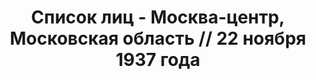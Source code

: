 ---
title: Список лиц - Москва-центр, Московская область // 22 ноября 1937 года
description: РГАСПИ, ф.17, оп.171, дело 413, лист 106
images:
- /disk/pictures/v05/17-171-413-106.jpg
- /disk/pictures/v05/17-171-413-107.jpg
- /disk/pictures/v05/17-171-413-108.jpg
- /disk/pictures/v05/17-171-413-109.jpg
- /disk/pictures/v05/17-171-413-110.jpg
- /disk/pictures/v05/17-171-413-111.jpg
---